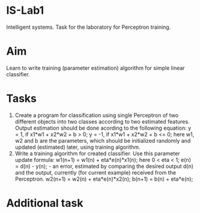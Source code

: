 # IS-Lab1
Intelligent systems. Task for the laboratory for Perceptron training.
# Aim
Learn to write training (parameter estimation) algorithm for simple linear classifier.
# Tasks
1. Create a program for classification using single Perceptron of two different objects into two classes according to two estimated features. Output estimation should be done acording to the following equation:
y = 1, if x1\*w1 + x2\*w2 + b > 0; y = -1, if x1\*w1 + x2\*w2 + b <= 0; here w1, w2 and b are the parameters, which should be initialized randomly and updated (estimated) later, using training algorithm.
2. Write a training algorithm for created classifier. Use this parameter update formula:
w1(n+1) = w1(n) + eta\*e(n)\*x1(n); here 0 < eta < 1; e(n) = d(n) - y(n); - an error, estimated by comparing the desired output d(n) and the output, currently (for current example) received from the Perceptron.
w2(n+1) = w2(n) + eta\*e(n)\*x2(n);
b(n+1) = b(n) + eta\*e(n);
# Additional task 

